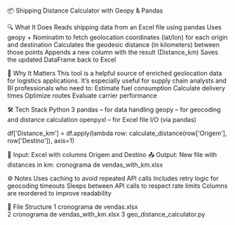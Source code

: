 📦 Shipping Distance Calculator with Geopy & Pandas

🔍 What It Does
Reads shipping data from an Excel file using pandas
Uses geopy + Nominatim to fetch geolocation coordinates (lat/lon) for each origin and destination
Calculates the geodesic distance (in kilometers) between those points
Appends a new column with the result (Distance_km)
Saves the updated DataFrame back to Excel

🧠 Why It Matters
This tool is a helpful source of enriched geolocation data for logistics applications. It’s especially useful for supply chain analysts and BI professionals who need to:
Estimate fuel consumption
Calculate delivery times
Optimize routes
Evaluate carrier performance

🛠️ Tech Stack
Python 3
pandas – for data handling
geopy – for geocoding and distance calculation
openpyxl – for Excel file I/O (via pandas)

df['Distance_km'] = df.apply(lambda row: calculate_distance(row['Origem'], row['Destino']), axis=1)

💾 Input: Excel with columns Origem and Destino
📤 Output: New file with distances in km: cronograma de vendas_with_km.xlsx

⚙️ Notes
Uses caching to avoid repeated API calls
Includes retry logic for geocoding timeouts
Sleeps between API calls to respect rate limits
Columns are reordered to improve readability

📂 File Structure
1 cronograma de vendas.xlsx    
2 cronograma de vendas_with_km.xlsx 
3 geo_distance_calculator.py     


